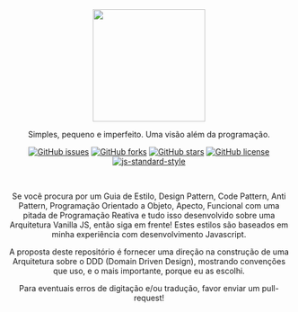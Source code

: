 <main align="center">
  <img src="https://avatars3.githubusercontent.com/u/52671910" height="200px">
  <p>Simples, pequeno e imperfeito. Uma visão além da programação.</p>

  [![GitHub issues](https://img.shields.io/github/issues/oneoffjs/Rex.JS.svg)](https://github.com/oneoffjs/https://img.shields.io/github/issues/oneoffjs/Rex.JS.svg/issues)
  [![GitHub forks](https://img.shields.io/github/forks/oneoffjs/Rex.JS.svg)](https://github.com/oneoffjs/https://img.shields.io/github/issues/oneoffjs/Rex.JS.svg/network)
  [![GitHub stars](https://img.shields.io/github/stars/oneoffjs/Rex.JS.svg)](https://github.com/oneoffjs/https://img.shields.io/github/issues/oneoffjs/Rex.JS.svg/stargazers)
  [![GitHub license](https://img.shields.io/github/license/oneoffjs/Rex.JS.svg)](https://github.com/oneoffjs/https://img.shields.io/github/issues/oneoffjs/Rex.JS.svg/blob/master/LICENSE)
  [![js-standard-style](https://img.shields.io/badge/code%20style-standard-brightgreen.svg)](http://standardjs.com)

  <br>

  Se você procura por um Guia de Estilo, Design Pattern, Code Pattern, Anti Pattern, Programação Orientado a Objeto, Apecto, Funcional com uma pitada de Programação Reativa e tudo isso desenvolvido sobre uma Arquitetura Vanilla JS, então siga em frente! Estes estilos são baseados em minha experiência com desenvolvimento Javascript.

  A proposta deste repositório é fornecer uma direção na construção de uma Arquitetura sobre o DDD (Domain Driven Design), mostrando convenções que uso, e o mais importante, porque eu as escolhi.

  Para eventuais erros de digitação e/ou tradução, favor enviar um pull-request!
</main>
